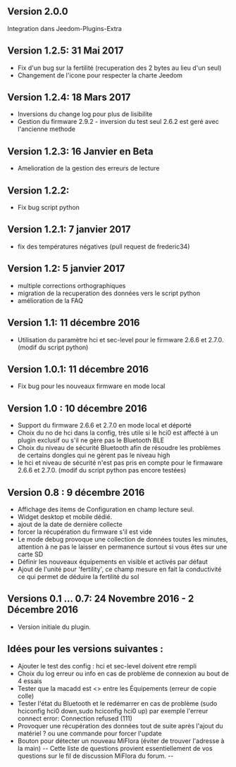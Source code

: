 Version 2.0.0
--
Integration dans Jeedom-Plugins-Extra 

Version 1.2.5: 31 Mai 2017
--
* Fix d'un bug sur la fertilité (recuperation des 2 bytes au lieu d'un seul)
* Changement de l'icone pour respecter la charte Jeedom

Version 1.2.4: 18 Mars 2017
--
* Inversions du change log pour plus de lisibilite
* Gestion du firmware 2.9.2 - inversion du test seul 2.6.2 est geré avec l'ancienne methode

Version 1.2.3: 16 Janvier en Beta
--
* Amelioration de la gestion des erreurs de lecture

Version 1.2.2:
--
* Fix bug script python

Version 1.2.1: 7 janvier 2017
--
* fix des températures négatives (pull request de frederic34)

Version 1.2: 5 janvier 2017
--
* multiple corrections orthographiques
* migration de la recuperation des données vers le script python
* amélioration de la FAQ

Version 1.1: 11 décembre 2016
--
* Utilisation du paramètre hci et sec-level pour le firmware 2.6.6 et 2.7.0. (modif du script python)

Version 1.0.1: 11 décembre 2016
--
* Fix bug pour les nouveaux firmware en mode local

Version 1.0 : 10 décembre 2016
--
* Support du firmware 2.6.6 et 2.7.0 en mode local et déporté
* Choix du no de hci dans la config, très utile si le hci0 est affecté à un plugin exclusif ou s'il ne gère pas le Bluetooth BLE
* Choix du niveau de sécurité Bluetooth afin de résoudre les problèmes de certains dongles qui ne gèrent pas le niveau high
* le hci et niveau de sécurité n'est pas pris en compte pour le firmaware 2.6.6 et 2.7.0. (modif du script python pas encore testées)

Version 0.8 : 9 décembre 2016
--
* Affichage des items de Configuration en champ lecture seul.
* Widget desktop et mobile dédié.
* ajout de la date de dernière collecte
* forcer la récupération du firmware s'il est vide
* Le mode debug provoque une collection de données toutes les minutes, attention à ne pas le laisser en permanence surtout si vous êtes sur une carte SD
* Définir les nouveaux équipements en visible et activés par défaut
* Ajout de l'unité pour 'fertility', ce champ mesure en fait la conductivité ce qui permet de déduire la fertilité du sol

Versions 0.1 ... 0.7: 24 Novembre 2016 - 2 Décembre 2016
--
* Version initiale du plugin.

Idées pour les versions suivantes :
--
* Ajouter le test des config : hci et sec-level doivent etre rempli
* Choix du log erreur ou info en cas de problème de connexion au bout de 4 essais
* Tester que la macadd est <> entre les Équipements (erreur de copie colle)
* Tester l'état du Bluetooth et le redémarrer en cas de problème (sudo hciconfig hci0 down,sudo hciconfig hci0 up) par exemple l'erreur connect error: Connection refused (111)
* Provoquer une récupération des données tout de suite après l'ajout du matériel ? ou une commande pour forcer l'update
* Bouton pour détecter un nouveau MiFlora (éviter de trouver l'adresse à la main)
--
Cette liste de questions provient essentiellement de vos questions sur le fil de discussion MiFlora du forum.
--
